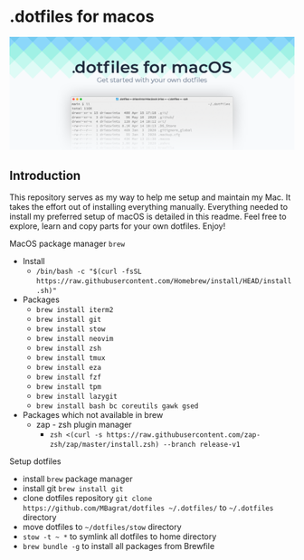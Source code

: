 # .dotfiles for macos

![Banner](art/banner-2x.png)

## Introduction

This repository serves as my way to help me setup and maintain my Mac. It takes the effort out of installing everything
manually. Everything needed to install my preferred setup of macOS is detailed in this readme. Feel free to explore,
learn and copy parts for your own dotfiles. Enjoy!

MacOS package manager `brew`

- Install
  - `/bin/bash -c "$(curl -fsSL https://raw.githubusercontent.com/Homebrew/install/HEAD/install.sh)"`
- Packages
  - `brew install iterm2` <!-- terminal emulator -->
  - `brew install git` <!-- version control system -->
  - `brew install stow` <!-- symlink farm manager -->
  - `brew install neovim` <!-- text editor -->
  - `brew install zsh` <!-- after installing z shell manualy instal zap plugin manager -->
  - `brew install tmux` <!-- terminal multiplexer -->
  - `brew install eza` <!-- Maintained modern replacement for 'ls' -->
  - `brew install fzf` <!-- fuzzy finder -->
  - `brew install tpm` <!-- after installing tmux plugin manager execute `< prefix > + shift+I` to install plugins -->
  - `brew install lazygit` <!-- simple terminal UI for git commands -->
  - `brew install bash bc coreutils gawk gsed` <!-- GNU utilities -->
- Packages which not available in brew
  - zap - zsh plugin manager
    - `zsh <(curl -s https://raw.githubusercontent.com/zap-zsh/zap/master/install.zsh) --branch release-v1`

Setup dotfiles

- install `brew` package manager
- install git `brew install git`
- clone dotfiles repository `git clone https://github.com/MBagrat/dotfiles ~/.dotfiles/` to `~/.dotfiles` directory
- move dotfiles to `~/dotfiles/stow` directory
- `stow -t ~ *` to symlink all dotfiles to home directory
- `brew bundle -g` to install all packages from Brewfile

